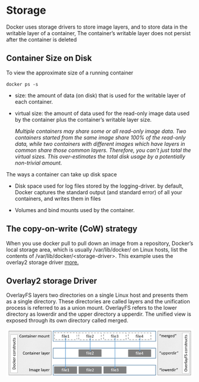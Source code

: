 # Storage

Docker uses storage drivers to store image layers, and to store data in the writable layer of a container, The container’s writable layer does not persist after the container is deleted

## Container Size on Disk
To view the approximate size of a running container
```
docker ps -s
```
 - size: the amount of data (on disk) that is used for the writable layer of each container.
 - virtual size: the amount of data used for the read-only image data used by the container plus the container’s writable layer size. 
 
    *Multiple containers may share some or all read-only image data. Two containers started from the same image share 100% of the read-only data, while two containers with different images which have layers in common share those common layers. Therefore, you can’t just total the virtual sizes. This over-estimates the total disk usage by a potentially non-trivial amount.*

The ways a container can take up disk space

- Disk space used for log files stored by the logging-driver. by default, Docker captures the standard output (and standard error) of all your containers, and writes them in files

- Volumes and bind mounts used by the container.

## The copy-on-write (CoW) strategy
When you use docker pull to pull down an image from a repository,  Docker’s local storage area, which is usually /var/lib/docker/ on Linux hosts, list the contents of /var/lib/docker/<storage-driver\>. This example uses the overlay2 storage driver 
[more.](https://docs.docker.com/storage/storagedriver/)

## Overlay2 storage Driver

OverlayFS layers two directories on a single Linux host and presents them as a single directory. These directories are called layers and the unification process is referred to as a union mount. OverlayFS refers to the lower directory as lowerdir and the upper directory a upperdir. The unified view is exposed through its own directory called merged.

<p align="center"><img src="./images/fig1.jpg"></p>

